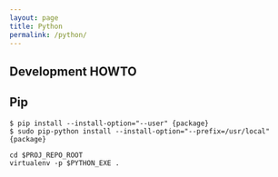 ```yaml
---
layout: page
title: Python
permalink: /python/
---
```


## Development HOWTO ##################################################

## Pip

```ShellSession
$ pip install --install-option="--user" {package}
$ sudo pip-python install --install-option="--prefix=/usr/local" {package}
```

```ShellSession
cd $PROJ_REPO_ROOT
virtualenv -p $PYTHON_EXE .
```
